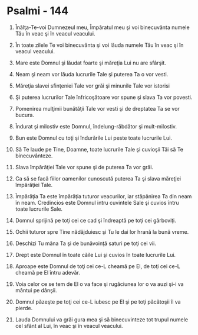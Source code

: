 # Psalmi - 144

1. Înălţa-Te-voi Dumnezeul meu, Împăratul meu şi voi binecuvânta numele Tău în veac şi în veacul veacului. 

2. În toate zilele Te voi binecuvânta şi voi lăuda numele Tău în veac şi în veacul veacului. 

3. Mare este Domnul şi lăudat foarte şi măreţia Lui nu are sfârşit. 

4. Neam şi neam vor lăuda lucrurile Tale şi puterea Ta o vor vesti. 

5. Măreţia slavei sfinţeniei Tale vor grăi şi minunile Tale vor istorisi 

6. Şi puterea lucrurilor Tale înfricoşătoare vor spune şi slava Ta vor povesti. 

7. Pomenirea mulţimii bunătăţii Tale vor vesti şi de dreptatea Ta se vor bucura. 

8. Îndurat şi milostiv este Domnul, îndelung-răbdător şi mult-milostiv. 

9. Bun este Domnul cu toţi şi îndurările Lui peste toate lucrurile Lui. 

10. Să Te laude pe Tine, Doamne, toate lucrurile Tale şi cuvioşii Tăi să Te binecuvânteze. 

11. Slava împărăţiei Tale vor spune şi de puterea Ta vor grăi. 

12. Ca să se facă fiilor oamenilor cunoscută puterea Ta şi slava măreţiei împărăţiei Tale. 

13. Împărăţia Ta este împărăţia tuturor veacurilor, iar stăpânirea Ta din neam în neam. Credincios este Domnul intru cuvintele Sale şi cuvios întru toate lucrurile Sale. 

14. Domnul sprijină pe toţi cei ce cad şi îndreaptă pe toţi cei gârboviţi. 

15. Ochii tuturor spre Tine nădăjduiesc şi Tu le dai lor hrană la bună vreme. 

16. Deschizi Tu mâna Ta şi de bunăvoinţă saturi pe toţi cei vii. 

17. Drept este Domnul în toate căile Lui şi cuvios în toate lucrurile Lui. 

18. Aproape este Domnul de toţi cei ce-L cheamă pe El, de toţi cei ce-L cheamă pe El întru adevăr. 

19. Voia celor ce se tem de El o va face şi rugăciunea lor o va auzi şi-i va mântui pe dânşii. 

20. Domnul păzeşte pe toţi cei ce-L iubesc pe El şi pe toţi păcătoşii îi va pierde. 

21. Lauda Domnului va grăi gura mea şi să binecuvinteze tot trupul numele cel sfânt al Lui, în veac şi în veacul veacului. 

